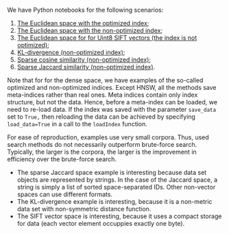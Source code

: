 We have Python notebooks for the following scenarios: 

1. [The Euclidean space with the optimized index](search_vector_dense_optim.ipynb);
2. [The Euclidean space with the non-optimized index](search_vector_dense_nonoptim.ipynb);
3. [The Euclidean space for for Uint8 SIFT vectors (the index is not optimized)](search_sift_uint8.ipynb);
4. [KL-divergence (non-optimized index)](search_vector_dense_kldiv.ipynb);
3. [Sparse cosine similarity (non-optimized index)](search_sparse_cosine.ipynb);
4. [Sparse Jaccard similarity (non-optimized index)](search_generic_sparse_jaccard.ipynb).

Note that for for the dense space, we have examples of the so-called optimized and non-optimized indices. Except HNSW, all the methods save meta-indices rather than real ones. Meta indices contain only index structure, but not the data. Hence, before a meta-index can be loaded, we need to re-load data. If the index was saved with the parameter `save_data` set to `True,` then reloading the data can be achieved by specifying `load_data=True` in a call to the `loadIndex` function. 

For ease of reproduction, examples use very small corpora. Thus, used search methods do not necessarily outperform brute-force search. Typically, the larger is the corpora, the larger is the improvement in efficiency over the brute-force search. 

* The sparse Jaccard space example is interesting because data set objects are represented by strings. In the case of the Jaccard space, a string is simply a list of sorted space-separated IDs. Other non-vector spaces can use different formats. 
* The KL-divergence example is interesting, because it is a non-metric data set with non-symmetric distance function.
* The SIFT vector space is interesting, because it uses a compact storage for data (each vector element occuppies exactly one byte).


